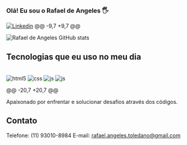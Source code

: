 ### Olá! Eu sou o Rafael de Angeles 🖐️

[![Linkedin](https://img.shields.io/badge/LinkedIn-0077B5?style=for-the-badge&logo=linkedin&logoColor=white)](https://www.linkedin.com/in/rafael-toledano-91b662250/)
@@ -9,7 +9,7 @@

![Rafael de Angeles GitHub stats](https://github-readme-stats.vercel.app/api?username=RafaeldAngeles&show_icons=true&theme=dracula&count_private=true&theme=onedark)

## Tecnologias que eu uso no meu dia

<div style="display: inline_block"><br/>
<div style="display: inline_block">
  <img align="center" alt="html5" src="https://img.shields.io/badge/HTML5-E34F26?style=for-the-badge&logo=html5&logoColor=white" />
  <img align="center" alt="css" src="https://img.shields.io/badge/CSS3-1572B6?style=for-the-badge&logo=css3&logoColor=white" />
  <img align="center" alt="js" src="https://img.shields.io/badge/JavaScript-F7DF1E?style=for-the-badge&logo=javascript&logoColor=black" />
  <img align="center" alt="js" src="https://img.shields.io/badge/React-20232A?style=for-the-badge&logo=react&logoColor=61DAFB" />
  
@@ -20,7 +20,7 @@

Apaixonado por enfrentar e solucionar desafios através dos códigos.

## Contato

Telefone: (11) 93010-8984
E-mail: rafael.angeles.toledano@gmail.com
